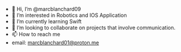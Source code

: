 - 👋 Hi, I’m @marcblanchard09
- 👀 I’m interested in Robotics and IOS Application
- 🌱 I’m currently learning Swift
- 💞️ I’m looking to collaborate on projects that involve communication.
- 📫 How to reach me
-   email: marcblanchard01@proton.me

<!---
marcblanchard09/marcblanchard09 is a ✨ special ✨ repository because its `README.md` (this file) appears on your GitHub profile.
You can click the Preview link to take a look at your changes.
--->
